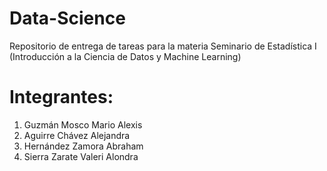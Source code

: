 # Data-Science
Repositorio de entrega de tareas para la materia Seminario de Estadística I (Introducción a la Ciencia de Datos y Machine Learning)

# Integrantes:
<ol>
  <li>Guzmán Mosco Mario Alexis</li>
  <li>Aguirre Chávez Alejandra</li>
  <li>Hernández Zamora Abraham</li>
  <li>Sierra Zarate Valeri Alondra </li>
</ol>
